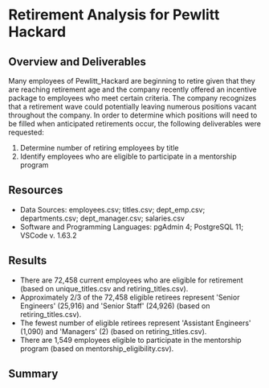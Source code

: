 # Retirement Analysis for Pewlitt Hackard
## Overview and Deliverables
Many employees of Pewlitt_Hackard are beginning to retire given that they are reaching retirement age and the company recently offered an incentive package to employees who meet certain criteria. The company recognizes that a retirement wave could potentially leaving numerous positions vacant throughout the company. In order to determine which positions will need to be filled when anticipated retirements occur, the following deliverables were requested:  

1) Determine number of retiring employees by title
2) Identify employees who are eligible to participate in a mentorship program

## Resources
- Data Sources: employees.csv; titles.csv; dept_emp.csv; departments.csv; dept_manager.csv; salaries.csv
- Software and Programming Languages: pgAdmin 4; PostgreSQL 11; VSCode v. 1.63.2

## Results
- There are 72,458 current employees who are eligible for retirement (based on unique_titles.csv and retiring_titles.csv).
- Approximately 2/3 of the 72,458 eligible retirees represent 'Senior Engineers' (25,916) and 'Senior Staff' (24,926) (based on retiring_titles.csv).
- The fewest number of eligible retirees represent 'Assistant Engineers' (1,090) and 'Managers' (2) (based on retiring_titles.csv).
- There are 1,549 employees eligible to participate in the mentorship program (based on mentorship_eligibility.csv).



## Summary
